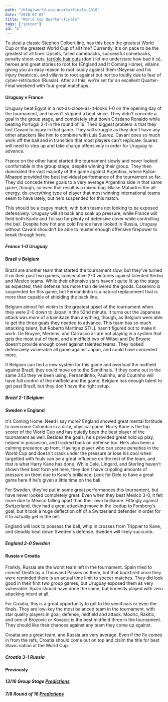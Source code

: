 ```yaml
---
path: "/blog/world-cup-quarterfinals-2018"
date: "2018-07-05"
title: "World Cup Quarter-Finals"
tags: ["soccer"]
id: "5"
---
```


To steal a classic Stephen Colbert line, has this been the greatest World Cup or the greatest World Cup of all time? Currently, it's on pace to be the greatest of all time. Upsets, failed comebacks, successful comebacks, penalty shoot-outs, [terrible hair cuts](https://twitter.com/JamesDoddUK/status/1013127902450409474) (don't let me understate how bad it is), heroes and great stories to root for (England and It Coming Home), villains giving you an easy reason to root loudly against them (Neymar and his injury theatrics), and villains to root against but not too loudly due to fear of cyber-retribution (Russia). After all this, we're set for an excellent Quarter-Final weekend with four great matchups.

#### Uruguay v France

Uruguay beat Egypt in a not-as-close-as-it-looks 1-0 on the opening day of the tournament, and haven't skipped a beat since. They didn't concede a goal in the group stage, and completely shut down Cristiano Ronaldo while beating Portugal 2-1 in the round of 16. Their biggest problem is that they lost Cavani to injury in that game. They will struggle as they don't have any other attackers like him to combine with Luis Suarez. Cavani does so much work off the ball and in transition that most players can't replicate. Suarez will need to step up and take charge offensively in order for Uruguay to advance.

France on the other hand started the tournament slowly and never looked comfortable in the group stage, despite winning their group. They then dominated the vast majority of the game against Argentina, where Kylian Mbappé provided the best individual performance of the tournament so far. They did concede three goals to a very average Argentina side in that same game, though, so even that result is a mixed bag. Blaise Matuidi is the all-energy, do-everything type of player that most winning international teams seem to have lately, but he's suspended for this match.

This should be a cagey match, with both teams not looking to be exposed defensively. Uruguay will sit back and soak up pressure, while France will field both Kante and Tolisso for plenty of defensive cover while controlling the ball. Despite how hot and cold France have looked in Russia, Uruguay without Cavani shouldn't be able to muster enough offensive firepower to break through here.

##### France 1-0 Uruguay

#### Brazil v Belgium

Brazil are another team that started the tournament slow, but they've turned it on their past two games, consecutive 2-0 victories against talented Serbia and Mexico teams. While their offensive stars haven't quite lit up the stage as expected, their defense has more than delivered the goods. Casemiro is suspended for this game, but Fernandinho is a natural replacement that is more than capable of shielding the back line.

Belgium almost fell victim to the greatest upset of the tournament when they were 2-0 down to Japan in the 52nd minute. It turns out the Japanese attack was more of a kamikaze than anything, though, as Belgium were able to get the three goals they needed to advance. This team has so much attacking talent, but Roberto Martinez STILL hasn't figured out to make it work. De Bruyne, Mertens, and Carrasco all are not playing in a system that gets the most out of them, and a midfield two of Witsel and De Bruyne doesn't provide enough cover against talented teams. They looked defensively vulnerable all game against Japan, and could have conceded more.

If Belgium can find a new system for this game and overload the midfield against Brazil, they could move on to the Semifinals. If they come out in the same 343 they've been using, Fernandinho, Paulinho, and Coutinho will have full control of the midfield and the game. Belgium has enough talent to get past Brazil, but they don't have the right setup.

##### Brazil 2-1 Belgium

#### Sweden v England

It's Coming Home. Need I say more? England showed great mental fortitude to overcome Colombia in a dirty, physical game. Harry Kane is the top scorer of the World Cup and has quietly been the best player of the tournament as well. Besides the goals, he's provided great hold up play, helped in possesion, and tracked back on defense too. He's also been a calming presence up front. Having a player who can score penalties in the World Cup and doesn't crack under the pressure or lose his cool when targetted with fouls can be a great influence on the rest of the team, and that is what Harry Kane has done. While Dele, Lingard, and Sterling haven't shown their best form yet here, they don't have crippling amounts of pressure on them due to Kane's brilliance. Look for Dele to have a great game here if he's given a little time on the ball.

For Sweden, they've put in some great performances this tournament, but have never looked completely great. Even when they beat Mexico 3-0, it felt more due to Mexico falling apart than their own brilliance. Fittingly against Switzerland, they had a great attacking move in the leadup to Forsberg's goal, but it took a huge deflection off of a Switzerland defender in order for it to actually get in the net.

England will look to possess the ball, whip in crosses from Trippier to Kane, and steadily beat down Sweden's defense. Sweden will likely succumb.

##### England 2-0 Sweden

#### Russia v Croatia

Frankly, Russia are the worst team left in the tournament. Spain tried to commit Death by a Thousand Passes on them, but that backfired once they were reminded there is an actual time limit to soccer matches. They did look good in their first two group games, but Uruguay exposed them as very vulnerable. Spain should have done the same, but honestly played with zero attacking intent at all.

For Croatia, this is a great opportunity to get to the semifinals or even the finals. They are low-key the most balanced team in the tournament, with star quality players in goal, defense, midfield and attack. Modric, Rakitic, and one of Brozovic or Kovacic is the best midfield three in the tournament. They should like their chances against any team they come up against.

Croatia are a great team, and Russia are very average. Even if the fix comes in from the refs, Croatia should come out on top and claim the title for best Slavic nation at the World Cup.

##### Croatia 3-1 Russia

#### Previously

##### 13/16 Group Stage [Predictions](https://dcowen.co/blog/world-cup-group-preview)

##### 7/8 Round of 16 [Predictions](https://twitter.com/drewdacity/status/1012951734157598720)
